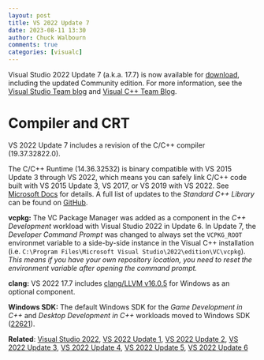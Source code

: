 ```yaml
---
layout: post
title: VS 2022 Update 7
date: 2023-08-11 13:30
author: Chuck Walbourn
comments: true
categories: [visualc]
---
```


Visual Studio 2022 Update 7 (a.k.a. 17.7) is now available for [download](https://visualstudio.microsoft.com/downloads/), including the updated Community edition. For more information, see the [Visual Studio Team blog](https://devblogs.microsoft.com/visualstudio/visual-studio-2022-17-7-now-available/) and [Visual C++ Team Blog](https://devblogs.microsoft.com/cppblog/whats-new-for-c-developers-in-visual-studio-2022-17-7/).

<!--more-->

<h1>Compiler and CRT</h1>

VS 2022 Update 7 includes a revision of the C/C++ compiler (19.37.32822.0).

The C/C++ Runtime (14.36.32532) is binary compatible with VS 2015 Update 3 through VS 2022, which means you can safely link C/C++ code built with VS 2015 Update 3, VS 2017, or VS 2019 with VS 2022. See [Microsoft Docs](https://docs.microsoft.com/cpp/porting/binary-compat-2015-2017?view=msvc-170) for details. A full list of updates to the *Standard C++ Library* can be found on [GitHub](https://github.com/microsoft/STL/wiki/Changelog#vs-2022-177).

<strong>vcpkg:</strong> The VC Package Manager was added as a component in the *C++ Development* workload with Visual Studio 2022 in Update 6. In Update 7, the *Developer Command Prompt* was changed to always set the ``VCPKG_ROOT`` environmet variable to a side-by-side instance in the Visual C++ installation (i.e. `C:\Program Files\Microsoft Visual Studio\2022\edition\VC\vcpkg`). *This means if you have your own repository location, you need to reset the environment variable after opening the command prompt.*

<strong>clang:</strong> VS 2022 17.7 includes [clang/LLVM v16.0.5](https://releases.llvm.org/16.0.0/tools/clang/docs/ReleaseNotes.html) for Windows as an optional component.

<strong>Windows SDK:</strong> The default Windows SDK for the *Game Development in C++* and *Desktop Development in C++* workloads moved to Windows SDK ([22621](https://walbourn.github.io/windows-sdk-for-windows-11,-version-22h2/)).

<strong>Related</strong>: <a href="https://walbourn.github.io/visual-studio-2022/">Visual Studio 2022</a>, <a href="https://walbourn.github.io/vs-2022-update-1/">VS 2022 Update 1</a>, <a href="https://walbourn.github.io/vs-2022-update-2/">VS 2022 Update 2</a>, <a href="https://walbourn.github.io/vs-2022-update-3/">VS 2022 Update 3</a>, <a href="https://walbourn.github.io/vs-2022-update-4/">VS 2022 Update 4</a>, <a href="https://walbourn.github.io/vs-2022-update-5/">VS 2022 Update 5</a>, <a href="https://walbourn.github.io/vs-2022-update-6/">VS 2022 Update 6</a>
